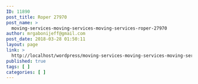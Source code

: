 ```yaml
---
ID: 11890
post_title: Roper 27970
post_name: >
  moving-services-moving-services-moving-services-roper-27970
author: mrgabonijeff@gmail.com
post_date: 2018-03-28 01:50:11
layout: page
link: >
  http://localhost/wordpress/moving-services-moving-services-moving-services-roper-27970/
published: true
tags: [ ]
categories: [ ]
---
```


